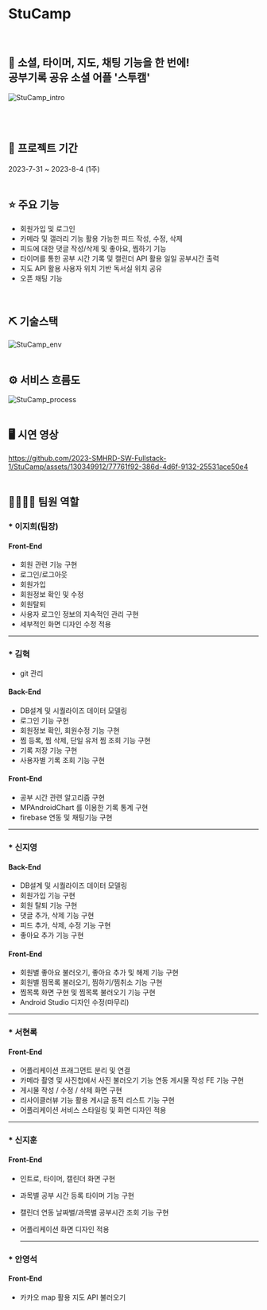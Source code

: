 # StuCamp
<br>

## 👀 소셜, 타이머, 지도, 채팅 기능을 한 번에! <br>공부기록 공유 소셜 어플 '스투캠'
![StuCamp_intro](https://github.com/2023-SMHRD-SW-Fullstack-1/StuCamp/assets/130349912/229f9b1e-f114-4c86-9500-becffb642e5e)

<br>
<br>

## 📅 프로젝트 기간
2023-7-31 ~ 2023-8-4 (1주)
<br>
<br>

## ⭐ 주요 기능
* 회원가입 및 로그인
* 카메라 및 갤러리 기능 활용 가능한 피드 작성, 수정, 삭제
* 피드에 대한 댓글 작성/삭제 및 좋아요, 찜하기 기능
* 타이머를 통한 공부 시간 기록 및 캘린더 API 활용 일일 공부시간 출력
* 지도 API 활용 사용자 위치 기반 독서실 위치 공유 
* 오픈 채팅 기능
<br>

## ⛏ 기술스택
![StuCamp_env](https://github.com/2023-SMHRD-SW-Fullstack-1/StuCamp/assets/130349912/707e3486-073c-4bdd-a206-1a409273faa5)
<br>
<br>

## ⚙ 서비스 흐름도
![StuCamp_process](https://github.com/2023-SMHRD-SW-Fullstack-1/StuCamp/assets/130349912/e6fab11f-e0a9-4e5b-86bd-626accb0b76c)
<br>
<br>

## 🖥 시연 영상
https://github.com/2023-SMHRD-SW-Fullstack-1/StuCamp/assets/130349912/77761f92-386d-4d6f-9132-25531ace50e4
<br>
<br>

## 👨‍👩‍👦‍👦 팀원 역할

### * 이지희(팀장)
  
#### Front-End
- 회원 관련 기능 구현
- 로그인/로그아웃
- 회원가입
- 회원정보 확인 및 수정
- 회원탈퇴
- 사용자 로그인 정보의 지속적인 관리 구현
- 세부적인 화면 디자인 수정 적용

---

### * 김혁

- git 관리
  
#### Back-End
- DB설계 및 시퀄라이즈 데이터 모델링
- 로그인 기능 구현
- 회원정보 확인, 회원수정 기능 구현
- 찜 등록, 찜 삭제, 단일 유저 찜 조회 기능 구현
- 기록 저장 기능 구현
- 사용자별 기록 조회 기능 구현
  
#### Front-End
- 공부 시간 관련 알고리즘 구현
- MPAndroidChart 를 이용한 기록 통계 구현
- firebase 연동 및 채팅기능 구현

---

### * 신지영

#### Back-End
- DB설계 및 시퀄라이즈 데이터 모델링
- 회원가입 기능 구현
- 회원 탈퇴 기능 구현
- 댓글 추가, 삭제 기능 구현
- 피드 추가, 삭제, 수정 기능 구현
- 좋아요 추가 기능 구현

#### Front-End
- 회원별 좋아요 불러오기, 좋아요 추가 및 해제 기능 구현
- 회원별 찜목록 불러오기, 찜하기/찜취소 기능 구현
- 찜목록 화면 구현 및 찜목록 불러오기 기능 구현
- Android Studio 디자인 수정(마무리)

---

### * 서현록

#### Front-End
- 어플리케이션 프래그먼트 분리 및 연결
- 카메라 촬영 및 사진첩에서 사진 불러오기 기능 연동 게시물 작성 FE 기능 구현
- 게시물 작성 / 수정 / 삭제 화면 구현
- 리사이클러뷰 기능 활용 게시글 동적 리스트 기능 구현
- 어플리케이션 서비스 스타일링 및 화면 디자인 적용

---

### * 신지훈

#### Front-End
- 인트로, 타이머, 캘린더 화면 구현
- 과목별 공부 시간 등록 타이머 기능 구현
- 캘린더 연동 날짜별/과목별 공부시간 조회 기능 구현
- 어플리케이션 화면 디자인 적용

  ---

### * 안영석

#### Front-End
- 카카오 map 활용 지도 API 불러오기
